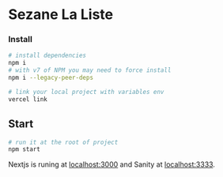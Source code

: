 # Sezane La Liste

### Install

```bash
# install dependencies
npm i
# with v7 of NPM you may need to force install
npm i --legacy-peer-deps

# link your local project with variables env
vercel link
```

## Start

```bash
# run it at the root of project
npm start
```

Nextjs is runing at [localhost:3000](http://localhost:3000) and Sanity at [localhost:3333](http://localhost:3333).
